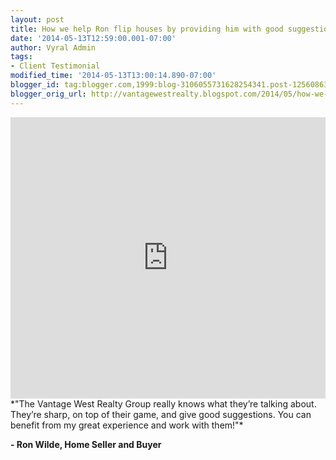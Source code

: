 ```yaml
---
layout: post
title: How we help Ron flip houses by providing him with good suggestions
date: '2014-05-13T12:59:00.001-07:00'
author: Vyral Admin
tags:
- Client Testimonial
modified_time: '2014-05-13T13:00:14.890-07:00'
blogger_id: tag:blogger.com,1999:blog-3106055731628254341.post-1256086359227965388
blogger_orig_url: http://vantagewestrealty.blogspot.com/2014/05/how-we-help-ron-flip-houses-by.html
---
```


<iframe frameborder="no" height="450" scrolling="no" src="https://w.soundcloud.com/player/?url=https%3A//api.soundcloud.com/tracks/149362520&amp;auto_play=false&amp;hide_related=false&amp;visual=true" width="100%"></iframe>
*"The Vantage West Realty Group really knows what they’re talking about. They’re sharp, on top of their game, and give good suggestions. You can benefit from my great experience and work with them!"*

**- Ron Wilde, Home Seller and Buyer**
